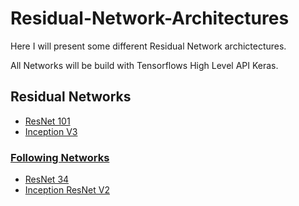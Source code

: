 # Residual-Network-Architectures

<p>Here I will present some different Residual Network archictectures.</p>
<p>All Networks will be build with Tensorflows High Level API Keras.</p>

## Residual Networks

- <a href="https://github.com/JanMarcelKezmann/Residual-Network-Architectures/tree/master/ResNet%20101" strong> ResNet 101</strong>
- <a href="https://github.com/JanMarcelKezmann/Residual-Network-Architectures/tree/master/Inception%20V3" strong> Inception V3</strong>


### Following Networks

- ResNet 34
- Inception ResNet V2
